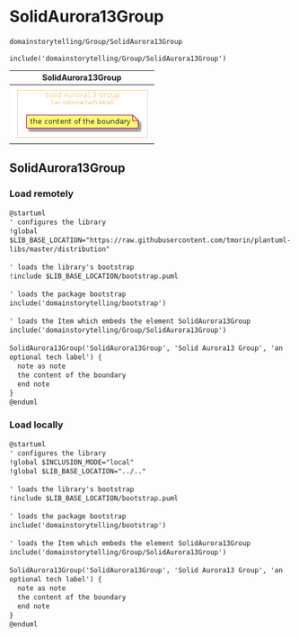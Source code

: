 # SolidAurora13Group


```text
domainstorytelling/Group/SolidAurora13Group
```

```text
include('domainstorytelling/Group/SolidAurora13Group')
```



| SolidAurora13Group |
| :---: |
| ![illustration for SolidAurora13Group](../../domainstorytelling/Group/SolidAurora13Group.Local.png) |




## SolidAurora13Group

### Load remotely
```plantuml
@startuml
' configures the library
!global $LIB_BASE_LOCATION="https://raw.githubusercontent.com/tmorin/plantuml-libs/master/distribution"

' loads the library's bootstrap
!include $LIB_BASE_LOCATION/bootstrap.puml

' loads the package bootstrap
include('domainstorytelling/bootstrap')

' loads the Item which embeds the element SolidAurora13Group
include('domainstorytelling/Group/SolidAurora13Group')

SolidAurora13Group('SolidAurora13Group', 'Solid Aurora13 Group', 'an optional tech label') {
  note as note
  the content of the boundary
  end note
}
@enduml
```

### Load locally
```plantuml
@startuml
' configures the library
!global $INCLUSION_MODE="local"
!global $LIB_BASE_LOCATION="../.."

' loads the library's bootstrap
!include $LIB_BASE_LOCATION/bootstrap.puml

' loads the package bootstrap
include('domainstorytelling/bootstrap')

' loads the Item which embeds the element SolidAurora13Group
include('domainstorytelling/Group/SolidAurora13Group')

SolidAurora13Group('SolidAurora13Group', 'Solid Aurora13 Group', 'an optional tech label') {
  note as note
  the content of the boundary
  end note
}
@enduml
```

